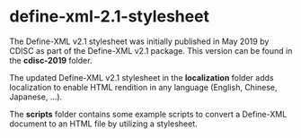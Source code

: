 # define-xml-2.1-stylesheet

The Define-XML v2.1 stylesheet was initially published in May 2019 by CDISC as part of the Define-XML v2.1 package. This version can be found in the **cdisc-2019** folder.

The updated Define-XML v2.1 stylesheet in the **localization** folder adds localization to enable HTML rendition in any language (English, Chinese, Japanese, ...).

The **scripts** folder contains some example scripts to convert a Define-XML document to an HTML file by utilizing a stylesheet.
